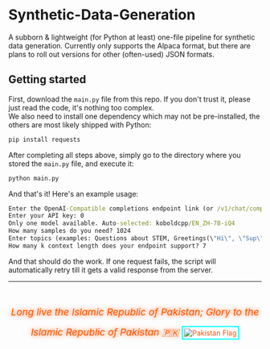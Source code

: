 # Synthetic-Data-Generation
A subborn & lightweight (for Python at least) one-file pipeline for synthetic data generation. Currently only supports the Alpaca format, but there are plans to roll out versions for other (often-used) JSON formats.  

## Getting started
First, download the `main.py` file from this repo. If you don't trust it, please just read the code, it's nothing too complex.  
We also need to install one dependency which may not be pre-installed, the others are most likely shipped with Python:  
```cmd
pip install requests
```
After completing all steps above, simply go to the directory where you stored the `main.py` file, and execute it:
```cmd
python main.py
```
And that's it! Here's an example usage:
```cmd
Enter the OpenAI-Compatible completions endpoint link (or /v1/chat/completions/-compatible): https://ai.xetute.com/v1/chat/completions
Enter your API key: 0
Only one model available. Auto-selected: koboldcpp/EN_ZH-7B-iQ4
How many samples do you need? 1024
Enter topics (examples: Questions about STEM, Greetings(\"Hi\", \"Sup\"), et cetera): Questions about the Islamic Republic of Pakistan, STEM questions, advanced maths problem questions, Islam
How many k context length does your endpoint support? 7
```
And that should do the work. If one request fails, the script will automatically retry till it gets a valid response from the server.  

---

<footer style="margin-top: 3rem; text-align: center; color: #ff5500; max-height: fit-content;">
  <em style="font-size: 1.2rem; text-shadow: 0 0 8px #ff5500;">
    Long live the Islamic Republic of Pakistan; Glory to the Islamic Republic of Pakistan 🇵🇰
  </em>
  <img src="https://upload.wikimedia.org/wikipedia/commons/3/32/Flag_of_Pakistan.svg" alt="Pakistan Flag" style="margin-top: 1rem; border: 2px solid #00ffff; padding: 3px;">
</footer>
